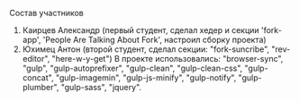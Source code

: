 Состав участников 
1. Каирцев Александр (первый студент, сделал хедер и секции 'fork-app', 'People Are Talking About Fork', настроил сборку проекта)
2. Юхимец Антон (второй студент, сделал секции: "fork-suncribe", "rev-editor", "here-w-y-get")
В проекте использовались:
"browser-sync",
"gulp",
"gulp-autoprefixer",
"gulp-clean",
"gulp-clean-css",
"gulp-concat",
"gulp-imagemin",
"gulp-js-minify",
"gulp-notify",
"gulp-plumber",
"gulp-sass",
"jquery".
